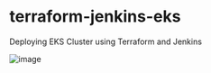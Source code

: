 # terraform-jenkins-eks
Deploying EKS Cluster using Terraform and Jenkins

![image](https://github.com/ervisp/terraform-jenkins-eks/assets/105393897/d6630904-81b4-4873-86b8-d94a5c707683)
